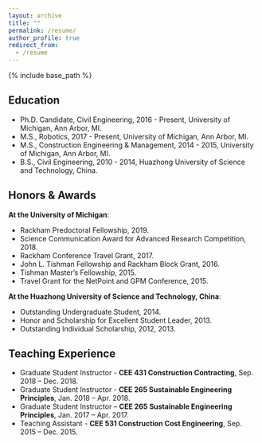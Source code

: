 ```yaml
---
layout: archive
title: ""
permalink: /resume/
author_profile: true
redirect_from:
  - /resume
---
```


{% include base_path %}

Education
------

* Ph.D. Candidate, Civil Engineering, 2016 - Present, University of Michigan, Ann Arbor, MI.
* M.S., Robotics, 2017 - Present, University of Michigan, Ann Arbor, MI.
* M.S., Construction Engineering & Management, 2014 - 2015, University of Michigan, Ann Arbor, MI.
* B.S., Civil Engineering, 2010 - 2014, Huazhong University of Science and Technology, China.

Honors & Awards
------
**At the University of Michigan**:
* Rackham Predoctoral Fellowship, 2019.
* Science Communication Award for Advanced Research Competition, 2018.
* Rackham Conference Travel Grant, 2017.
* John L. Tishman Fellowship and Rackham Block Grant, 2016.
* Tishman Master’s Fellowship, 2015.
* Travel Grant for the NetPoint and GPM Conference, 2015.


**At the Huazhong University of Science and Technology, China**:
* Outstanding Undergraduate Student, 2014.
* Honor and Scholarship for Excellent Student Leader, 2013.
* Outstanding Individual Scholarship, 2012, 2013.
  
Teaching Experience
------

* Graduate Student Instructor - **CEE 431 Construction Contracting**, Sep. 2018 – Dec. 2018.
* Graduate Student Instructor - **CEE 265 Sustainable Engineering Principles**, Jan. 2018 – Apr. 2018.
* Graduate Student Instructor – **CEE 265 Sustainable Engineering Principles**, Jan. 2017 – Apr. 2017.
* Teaching Assistant - **CEE 531 Construction Cost Engineering**, Sep. 2015 – Dec. 2015.

            
<!-- Skills
------ -->
<!-- * Programming
  * Python, C++, MATLAB, C, Java, Javascript, SQL, NoSQL(MongoDB, Cassandra), Linux
* Data Analysis
  * Data Mining, Machine Learning, Computer Vision, Natural Language Processing, Signal Processing, Sensor Fusion, Embedded Systems
* Deep Learning Framework
  * Tensorflow, Caffe, Torch
* Design & Presentation
  * Adobe Creative Suite (Photoshop, Illustrator), Microsoft Office Suite
                                                                            -->          

<!-- Selected Coursework
------ -->
<!-- * EECS 586: Algorithms
* EECS 583: Advanced Compiler
* EECS 560: Linear System Theory
* EECS 551: Matrix Method for Signal Processing
* EECS 545: Machine Learning
* EECS 542: Advanced Topics in Computer Vision
* EECS 501: Probability and Random Process
* EECS 485: Web Databases & Information Systems
* EECS 484: Database Management Systems
* EECS 461: Embedded Control Systems
* EECS 460: Control System Analysis and Design  -->






<!-- Service & Leadership
------ -->
<!-- * Vice President of the Volunteer Service Department at Tongji University, Oct.2010 - Jun.2012  
* Leader of the Tongji Education Aid Activity (Raised over 50,000CNY to subsidize 204 pupils), Sep.2011 - Nov.2011                           
* Volunteer Coordinator of the 14th FINA World Championships Shanghai 2011 Organizing Committee, Jul.2011  -->   
